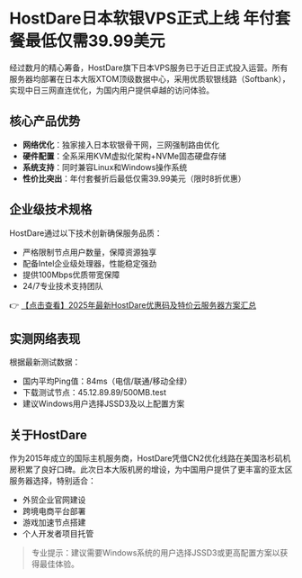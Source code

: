 # HostDare日本软银VPS正式上线 年付套餐最低仅需39.99美元

经过数月的精心筹备，HostDare旗下日本VPS服务已于近日正式投入运营。所有服务器均部署在日本大阪XTOM顶级数据中心，采用优质软银线路（Softbank），实现中日三网直连优化，为国内用户提供卓越的访问体验。

## 核心产品优势

- **网络优化**：独家接入日本软银骨干网，三网强制路由优化
- **硬件配置**：全系采用KVM虚拟化架构+NVMe固态硬盘存储
- **系统支持**：同时兼容Linux和Windows操作系统
- **性价比突出**：年付套餐折后最低仅需39.99美元（限时8折优惠）

## 企业级技术规格

HostDare通过以下技术创新确保服务品质：
- 严格限制节点用户数量，保障资源独享
- 配备Intel企业级处理器，性能稳定强劲
- 提供100Mbps优质带宽保障
- 24/7专业技术支持团队

👉 [【点击查看】2025年最新HostDare优惠码及特价云服务器方案汇总](https://bit.ly/hostdare)

## 实测网络表现

根据最新测试数据：
- 国内平均Ping值：84ms（电信/联通/移动全绿）
- 下载测试节点：45.12.89.89/500MB.test
- 建议Windows用户选择JSSD3及以上配置方案

## 关于HostDare

作为2015年成立的国际主机服务商，HostDare凭借CN2优化线路在美国洛杉矶机房积累了良好口碑。此次日本大阪机房的增设，为中国用户提供了更丰富的亚太区服务器选择，特别适合：
- 外贸企业官网建设
- 跨境电商平台部署
- 游戏加速节点搭建
- 个人开发者项目托管

> 专业提示：建议需要Windows系统的用户选择JSSD3或更高配置方案以获得最佳体验。
